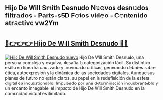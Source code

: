 ## Hijo De Will Smith Desnudo N𝚞𝚎vos desn𝚞dos filtr𝚊dos - Parts-s5D F𝚘tos vid𝚎o - C𝚘ntenido atr𝚊ctivo vw2Ym

# <h2><a href="http://mbazhp.tromn.icu/?c=Hijo+De+Will+Smith+Desnudo">🔗👉👉👉 Hijo De Will Smith Desnudo 🔗🔗</a></h2>

[![Hijo De Will Smith Desnudo nuevo](https://i.imgur.com/pEAQMta.gif)](http://mbazhp.tromn.icu/?c=Hijo+De+Will+Smith+Desnudo)
Hijo De Will Smith Desnudo, una persona compleja y esquiva, desafía la categorización fácil. Su distintivo estilo en línea ha cautivado y provocado críticas, generando debates sobre ética, autoexpresión y la dinámica de las sociedades digitales. Aunque sus planes de futuro no están claros, su papel en la redefinición de la esfera digital es incuestionable. Impulsado por una determinación inquebrantable y un encanto innegable, el impacto de Hijo De Will Smith Desnudo en la comunidad virtual es ilimitado.
